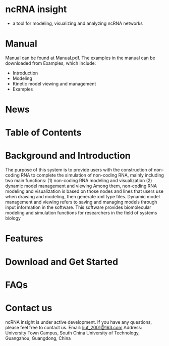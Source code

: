 # ncRNA insight 
- a tool for modeling, visualizing and analyzing ncRNA networks
# Manual       
Manual can be found at Manual.pdf. The examples in the manual can be downloaded from Examples, which include:
- Introduction
- Modeling
- Kinetic model viewing and management
- Examples

# News
# Table of Contents
# Background and Introduction
The purpose of this system is to provide users with the construction of non-coding RNA to complete the simulation of non-coding RNA, mainly including two main functions: 
(1) non-coding RNA modeling and visualization
(2) dynamic model management and viewing
Among them, non-coding RNA modeling and visualization is based on those nodes and lines that users use when drawing and modeling, then generate xml type files. Dynamic model management and viewing refers to saving and managing models through input information in the software. 
This software provides biomolecular modeling and simulation functions for researchers in the field of systems biology
# Features
# Download and Get Started
# FAQs
# Contact us
ncRNA insight is under active development. If you have any questions, please feel free to contact us. 
Email: liuf_2001@163.com
Address: University Town Campus, South China University of Technology, Guangzhou, Guangdong, China
